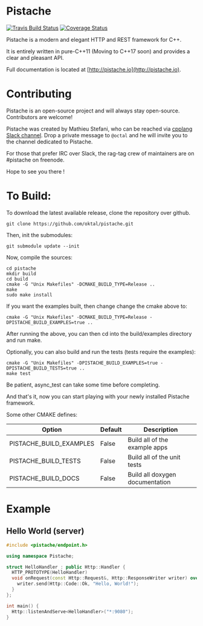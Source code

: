 # Pistache

[![Travis Build Status](https://travis-ci.org/oktal/pistache.svg?branch=master)](https://travis-ci.org/oktal/pistache)
[![Coverage Status](https://codecov.io/gh/oktal/pistache/branch/master/graph/badge.svg)](https://codecov.io/gh/oktal/pistache)

Pistache is a modern and elegant HTTP and REST framework for C++.

It is entirely written in pure-C++11 (Moving to C++17 soon) and provides a clear and pleasant API.

Full documentation is located at [http://pistache.io](http://pistache.io).

# Contributing

Pistache is an open-source project and will always stay open-source.  Contributors are welcome!

Pistache was created by Mathieu Stefani, who can be reached via [cpplang Slack channel](https://cpplang.now.sh/). Drop a private message to `@octal` and he will invite you to the channel dedicated to Pistache.

For those that prefer IRC over Slack, the rag-tag crew of maintainers are on #pistache on freenode.

Hope to see you there !

# To Build:

To download the latest available release, clone the repository over github.

    git clone https://github.com/oktal/pistache.git

Then, init the submodules:

    git submodule update --init

Now, compile the sources:

    cd pistache
    mkdir build
    cd build
    cmake -G "Unix Makefiles" -DCMAKE_BUILD_TYPE=Release ..
    make
    sudo make install
    

If you want the examples built, then change change the cmake above to:

    cmake -G "Unix Makefiles" -DCMAKE_BUILD_TYPE=Release -DPISTACHE_BUILD_EXAMPLES=true ..

After running the above, you can then cd into the build/examples directory and run make.

Optionally, you can also build and run the tests (tests require the examples):

    cmake -G "Unix Makefiles" -DPISTACHE_BUILD_EXAMPLES=true -DPISTACHE_BUILD_TESTS=true ..
    make test

Be patient, async_test can take some time before completing.

And that's it, now you can start playing with your newly installed Pistache framework.

Some other CMAKE defines:

| Option                    | Default     | Description                                                 |
|---------------------------|-------------|-------------------------------------------------------------|
| PISTACHE_BUILD_EXAMPLES   | False       | Build all of the example apps                               |
| PISTACHE_BUILD_TESTS      | False       | Build all of the unit tests                                 |
| PISTACHE_BUILD_DOCS       | False       | Build all doxygen documentation                             |

# Example

## Hello World (server)

```cpp
#include <pistache/endpoint.h>

using namespace Pistache;

struct HelloHandler : public Http::Handler {
  HTTP_PROTOTYPE(HelloHandler)
  void onRequest(const Http::Request&, Http::ResponseWriter writer) override{
    writer.send(Http::Code::Ok, "Hello, World!");
  }
};

int main() {
  Http::listenAndServe<HelloHandler>("*:9080");
}
```
